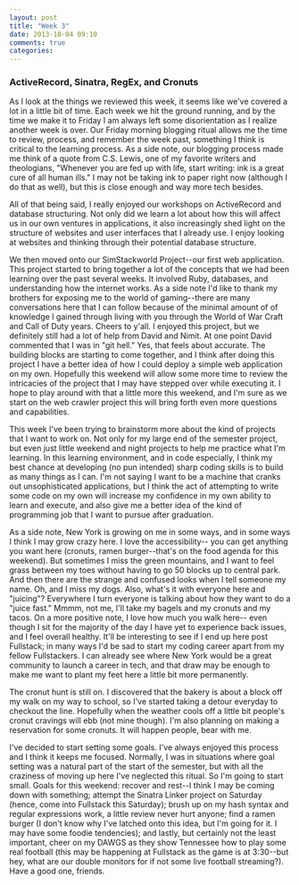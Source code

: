 ```yaml
---
layout: post
title: "Week 3"
date: 2013-10-04 09:10
comments: true
categories:
---
```

### ActiveRecord, Sinatra, RegEx, and Cronuts

As I look at the things we reviewed this week, it seems like we've covered a lot in a little bit of time. Each week we hit the ground running, and by the time we make it to Friday I am always left some disorientation as I realize another week is over. Our Friday morning blogging ritual allows me the time to review, process, and remember the week past, something I think is critical to the learning process. As a side note, our blogging process made me think of a quote from C.S. Lewis, one of my favorite writers and theologians, "Whenever you are fed up with life, start writing: ink is a great cure of all human ills." I may not be taking ink to paper right now (although I do that as well), but this is close enough and way more tech besides.


All of that being said, I really enjoyed our workshops on ActiveRecord and database structuring. Not only did we learn a lot about how this will affect us in our own ventures in applications, it also increasingly shed light on the structure of websites and user interfaces that I already use. I enjoy looking at websites and thinking through their potential database structure.


We then moved onto our SimStackworld Project--our first web application. This project started to bring together a lot of the concepts that we had been learning over the past several weeks. It involved Ruby, databases, and understanding how the internet works. As a side note I'd like to thank my brothers for exposing me to the world of gaming--there are many conversations here that I can follow because of the minimal amount of of knowledge I gained through living with you through the World of War Craft and Call of Duty years. Cheers to y'all. I enjoyed this project, but we definitely still had a lot of help from David and Nimit. At one point David commented that I was in "git hell." Yes, that feels about accurate. The building blocks are starting to come together, and I think after doing this project I have a better idea of how I could deploy a simple web application on my own. Hopefully this weekend will allow some more time to review the intricacies of the project that I may have stepped over while executing it. I hope to play around with that a little more this weekend, and I'm sure as we start on the web crawler project this will bring forth even more questions and capabilities.


This week I've been trying to brainstorm more about the kind of projects that I want to work on. Not only for my large end of the semester project, but even just little weekend and night projects to help me practice what I'm learning. In this learning environment, and in code especially, I think my best chance at developing (no pun intended) sharp coding skills is to build as many things as I can. I'm not saying I want to be a machine that cranks out unsophisticated applications, but I think the act of attempting to write some code on my own will increase my confidence in my own ability to learn and execute, and also give me a better idea of the kind of programming job that I want to pursue after graduation.


As a side note, New York is growing on me in some ways, and in some ways I think I may grow crazy here. I love the accessibility-- you can get anything you want here (cronuts, ramen burger--that's on the food agenda for this weekend). But sometimes I miss the green mountains, and I want to feel grass between my toes without having to go 50 blocks up to central park. And then there are the strange and confused looks when I tell someone my name. Oh, and I miss my dogs. Also, what's it with everyone here and "juicing"? Everywhere I turn everyone is talking about how they want to do a "juice fast." Mmmm, not me, I'll take my bagels and my cronuts and my tacos. On a more positive note, I love how much you walk here-- even though I sit for the majority of the day I have yet to experience back issues, and I feel overall healthy. It'll be interesting to see if I end up here post Fullstack; in many ways I'd be sad to start my coding career apart from my fellow Fullstackers. I can already see where New York would be a great community to launch a career in tech, and that draw may be enough to make me want to plant my feet here a little bit more permanently.


The cronut hunt is still on. I discovered that the bakery is about a block off my walk on my way to school, so I've started taking a detour everyday to checkout the line. Hopefully when the weather cools off a little bit people's cronut cravings will ebb (not mine though). I'm also planning on making a reservation for some cronuts. It will happen people, bear with me.


I've decided to start setting some goals. I've always enjoyed this process and I think it keeps me focused. Normally, I was in situations where goal setting was a natural part of the start of the semester, but with all the craziness of moving up here I've neglected this ritual. So I'm going to start small. Goals for this weekend: recover and rest--I think I may be coming down with something; attempt the Sinatra Linker project on Saturday (hence, come into Fullstack this Saturday); brush up on my hash syntax and regular expressions work, a little review never hurt anyone; find a ramen burger (I don't know why I've latched onto this idea, but I'm going for it. I may have some foodie tendencies); and lastly, but certainly not the least important, cheer on my DAWGS as they show Tennessee how to play some real football (this may be happening at Fullstack as the game is at 3:30--but hey, what are our double monitors for if not some live football streaming?). Have a good one, friends.
